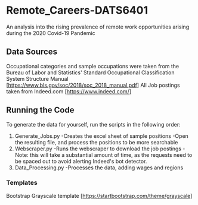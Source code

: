 # Remote_Careers-DATS6401
An analysis into the rising prevalence of remote work opportunities arising during the 2020 Covid-19 Pandemic

## Data Sources

Occupational categories and sample occupations were taken from the Bureau of Labor and Statistics' Standard Occupational Classification System Structure Manual [https://www.bls.gov/soc/2018/soc_2018_manual.pdf]
All Job postings taken from Indeed.com [https://www.indeed.com/]

## Running the Code

To generate the data for yourself, run the scripts in the following order:
1. Generate_Jobs.py
  -Creates the excel sheet of sample positions
  -Open the resulting file, and process the positions to be more searchable
2. Webscraper.py
  -Runs the webscraper to download the job postings
  -Note: this will take a substantial amount of time, as the requests need to be spaced out to avoid alerting Indeed's bot detector.
3. Data_Processing.py
  -Processes the data, adding wages and regions


### Templates

Bootstrap Grayscale template [https://startbootstrap.com/theme/grayscale]
